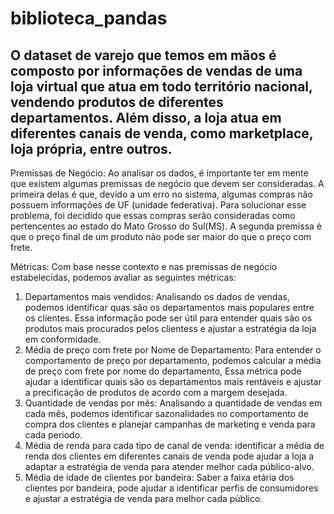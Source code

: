 
# biblioteca_pandas

## O dataset de varejo que temos em mãos é composto por informações de vendas de uma loja virtual que atua em todo território nacional, vendendo produtos de diferentes departamentos. Além disso, a loja atua em diferentes canais de venda, como marketplace, loja própria, entre outros.


Premissas de Negócio:
Ao analisar os dados, é importante ter em mente que existem algumas premissas de negócio que devem ser consideradas. A primeira delas é que, devido a um erro no sistema, algumas compras não possuem informações de UF (unidade federativa). Para solucionar esse problema, foi decidido que essas compras serão consideradas como pertencentes ao estado do Mato Grosso do Sul(MS). A segunda premissa é que o preço final de um produto não pode ser maior do que o preço com frete.


Métricas:
Com base nesse contexto e nas premissas de negócio estabelecidas, podemos avaliar as seguintes métricas:

1. Departamentos mais vendidos: Analisando os dados de vendas, podemos identificar quas são os departamentos mais populares entre os clientes. Essa informação pode ser útil para entender quais são os produtos mais procurados pelos clientess e ajustar a estratégia da loja em conformidade.
2. Média de preço com frete por Nome de Departamento: Para entender o comportamento de preço por departamento, podemos calcular a média de preço com frete por nome do departamento, Essa métrica pode ajudar a identificar quais são os departamentos mais rentáveis e ajustar a precificação de produtos de acordo com a margem desejada.
3. Quantidade de vendas por mês: Analisando a quantidade de vendas em cada mês, podemos identificar sazonalidades no comportamento de compra dos clientes e planejar campanhas de marketing e venda para cada periodo.
4. Média de renda para cada tipo de canal de venda: identificar a média de renda dos clientes em diferentes canais de venda pode ajudar a loja a adaptar a estratégia de venda para atender melhor cada público-alvo.
5. Média de idade de clientes por bandeira: Saber a faixa etária dos clientes por bandeira, pode ajudar a identificar perfis de consumidores e ajustar a estratégia de venda para melhor cada público.

